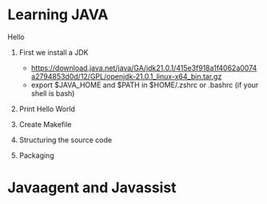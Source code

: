# Learning JAVA

Hello

1. First we install a JDK
    - https://download.java.net/java/GA/jdk21.0.1/415e3f918a1f4062a0074a2794853d0d/12/GPL/openjdk-21.0.1_linux-x64_bin.tar.gz
    - export $JAVA_HOME and $PATH in $HOME/.zshrc or .bashrc (if your shell is bash)

2. Print Hello World

3. Create Makefile

4. Structuring the source code

5. Packaging

# Javaagent and Javassist